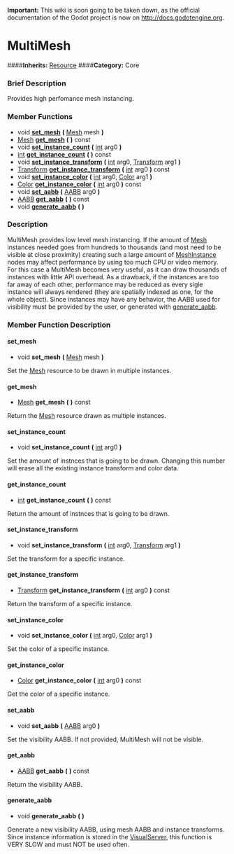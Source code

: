 **Important:** This wiki is soon going to be taken down, as the official documentation of the Godot project is now on http://docs.godotengine.org.

#  MultiMesh  
####**Inherits:** [Resource](class_resource)
####**Category:** Core

###  Brief Description  
Provides high perfomance mesh instancing.

###  Member Functions 
  * void  **[set&#95;mesh](#set_mesh)**  **(** [Mesh](class_mesh) mesh  **)**
  * [Mesh](class_mesh)  **[get&#95;mesh](#get_mesh)**  **(** **)** const
  * void  **[set&#95;instance&#95;count](#set_instance_count)**  **(** [int](class_int) arg0  **)**
  * [int](class_int)  **[get&#95;instance&#95;count](#get_instance_count)**  **(** **)** const
  * void  **[set&#95;instance&#95;transform](#set_instance_transform)**  **(** [int](class_int) arg0, [Transform](class_transform) arg1  **)**
  * [Transform](class_transform)  **[get&#95;instance&#95;transform](#get_instance_transform)**  **(** [int](class_int) arg0  **)** const
  * void  **[set&#95;instance&#95;color](#set_instance_color)**  **(** [int](class_int) arg0, [Color](class_color) arg1  **)**
  * [Color](class_color)  **[get&#95;instance&#95;color](#get_instance_color)**  **(** [int](class_int) arg0  **)** const
  * void  **[set&#95;aabb](#set_aabb)**  **(** [AABB](class_aabb) arg0  **)**
  * [AABB](class_aabb)  **[get&#95;aabb](#get_aabb)**  **(** **)** const
  * void  **[generate&#95;aabb](#generate_aabb)**  **(** **)**

###  Description  
MultiMesh provides low level mesh instancing. If the amount of [Mesh](class_mesh) instances needed goes from hundreds to thousands (and most need to be visible at close proximity) creating such a large amount of [MeshInstance](class_meshinstance) nodes may affect performance by using too much CPU or video memory. 
For this case a MultiMesh becomes very useful, as it can draw thousands of instances with little API overhead.
 As a drawback, if the instances are too far away of each other, performance may be reduced as every sigle instance will always rendered (they are spatially indexed as one, for the whole object).
 Since instances may have any  behavior, the AABB used for visibility must be provided by the user, or generated with [generate&#95;aabb](#generate_aabb).

###  Member Function Description  

#### <a name="set_mesh">set_mesh</a>
  * void  **set&#95;mesh**  **(** [Mesh](class_mesh) mesh  **)**

Set the [Mesh](class_mesh) resource to be drawn in multiple instances.

#### <a name="get_mesh">get_mesh</a>
  * [Mesh](class_mesh)  **get&#95;mesh**  **(** **)** const

Return the [Mesh](class_mesh) resource drawn as multiple instances.

#### <a name="set_instance_count">set_instance_count</a>
  * void  **set&#95;instance&#95;count**  **(** [int](class_int) arg0  **)**

Set the amount of instnces that is going to be drawn. Changing this number will erase all the existing instance transform and color data.

#### <a name="get_instance_count">get_instance_count</a>
  * [int](class_int)  **get&#95;instance&#95;count**  **(** **)** const

Return the amount of instnces that is going to be drawn.

#### <a name="set_instance_transform">set_instance_transform</a>
  * void  **set&#95;instance&#95;transform**  **(** [int](class_int) arg0, [Transform](class_transform) arg1  **)**

Set the transform for a specific instance.

#### <a name="get_instance_transform">get_instance_transform</a>
  * [Transform](class_transform)  **get&#95;instance&#95;transform**  **(** [int](class_int) arg0  **)** const

Return the transform of a specific instance.

#### <a name="set_instance_color">set_instance_color</a>
  * void  **set&#95;instance&#95;color**  **(** [int](class_int) arg0, [Color](class_color) arg1  **)**

Set the color of a specific instance.

#### <a name="get_instance_color">get_instance_color</a>
  * [Color](class_color)  **get&#95;instance&#95;color**  **(** [int](class_int) arg0  **)** const

Get the color of a specific instance.

#### <a name="set_aabb">set_aabb</a>
  * void  **set&#95;aabb**  **(** [AABB](class_aabb) arg0  **)**

Set the visibility AABB. If not provided, MultiMesh will not be visible.

#### <a name="get_aabb">get_aabb</a>
  * [AABB](class_aabb)  **get&#95;aabb**  **(** **)** const

Return the visibility AABB.

#### <a name="generate_aabb">generate_aabb</a>
  * void  **generate&#95;aabb**  **(** **)**

Generate a new visibility AABB, using mesh AABB and instance transforms. Since instance information is stored in the [VisualServer](class_visualserver), this function is VERY SLOW and must NOT be used often.
